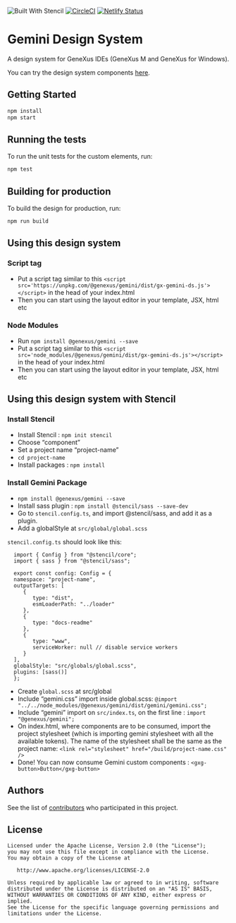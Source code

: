 ![Built With Stencil](https://img.shields.io/badge/-Built%20With%20Stencil-16161d.svg?logo=data%3Aimage%2Fsvg%2Bxml%3Bbase64%2CPD94bWwgdmVyc2lvbj0iMS4wIiBlbmNvZGluZz0idXRmLTgiPz4KPCEtLSBHZW5lcmF0b3I6IEFkb2JlIElsbHVzdHJhdG9yIDE5LjIuMSwgU1ZHIEV4cG9ydCBQbHVnLUluIC4gU1ZHIFZlcnNpb246IDYuMDAgQnVpbGQgMCkgIC0tPgo8c3ZnIHZlcnNpb249IjEuMSIgaWQ9IkxheWVyXzEiIHhtbG5zPSJodHRwOi8vd3d3LnczLm9yZy8yMDAwL3N2ZyIgeG1sbnM6eGxpbms9Imh0dHA6Ly93d3cudzMub3JnLzE5OTkveGxpbmsiIHg9IjBweCIgeT0iMHB4IgoJIHZpZXdCb3g9IjAgMCA1MTIgNTEyIiBzdHlsZT0iZW5hYmxlLWJhY2tncm91bmQ6bmV3IDAgMCA1MTIgNTEyOyIgeG1sOnNwYWNlPSJwcmVzZXJ2ZSI%2BCjxzdHlsZSB0eXBlPSJ0ZXh0L2NzcyI%2BCgkuc3Qwe2ZpbGw6I0ZGRkZGRjt9Cjwvc3R5bGU%2BCjxwYXRoIGNsYXNzPSJzdDAiIGQ9Ik00MjQuNywzNzMuOWMwLDM3LjYtNTUuMSw2OC42LTkyLjcsNjguNkgxODAuNGMtMzcuOSwwLTkyLjctMzAuNy05Mi43LTY4LjZ2LTMuNmgzMzYuOVYzNzMuOXoiLz4KPHBhdGggY2xhc3M9InN0MCIgZD0iTTQyNC43LDI5Mi4xSDE4MC40Yy0zNy42LDAtOTIuNy0zMS05Mi43LTY4LjZ2LTMuNkgzMzJjMzcuNiwwLDkyLjcsMzEsOTIuNyw2OC42VjI5Mi4xeiIvPgo8cGF0aCBjbGFzcz0ic3QwIiBkPSJNNDI0LjcsMTQxLjdIODcuN3YtMy42YzAtMzcuNiw1NC44LTY4LjYsOTIuNy02OC42SDMzMmMzNy45LDAsOTIuNywzMC43LDkyLjcsNjguNlYxNDEuN3oiLz4KPC9zdmc%2BCg%3D%3D&colorA=16161d&style=flat-square)
[![CircleCI](https://circleci.com/gh/genexuslabs/gemini.svg?style=svg&circle-token=b1db9c6dddcdbd45eb9e9dcf24e888f9c0d956b1)](https://circleci.com/gh/genexuslabs/gemini)
[![Netlify Status](https://api.netlify.com/api/v1/badges/7935c6df-a07b-4eb7-bd7e-0ddc9f1da9f6/deploy-status)](https://app.netlify.com/sites/gx-gemini/deploys)

# Gemini Design System

A design system for GeneXus IDEs (GeneXus M and GeneXus for Windows).

You can try the design system components [here](https://gx-gemini.netlify.com/).

## Getting Started

```bash
npm install
npm start
```

## Running the tests

To run the unit tests for the custom elements, run:

```bash
npm test
```

## Building for production

To build the design for production, run:

```bash
npm run build
```

## Using this design system

### Script tag

- Put a script tag similar to this `<script src='https://unpkg.com/@genexus/gemini/dist/gx-gemini-ds.js'></script>` in the head of your index.html
- Then you can start using the layout editor in your template, JSX, html etc

### Node Modules

- Run `npm install @genexus/gemini --save`
- Put a script tag similar to this `<script src='node_modules/@genexus/gemini/dist/gx-gemini-ds.js'></script>` in the head of your index.html
- Then you can start using the layout editor in your template, JSX, html etc

## Using this design system with Stencil

### Install Stencil

- Install Stencil : `npm init stencil`
- Choose “component”
- Set a project name “project-name”
- `cd project-name`
- Install packages : `npm install`

### Install Gemini Package

- `npm install @genexus/gemini --save`
- Install sass plugin : `npm install @stencil/sass --save-dev`
- Go to `stencil.config.ts`, and import @stencil/sass, and add it as a plugin.
- Add a globalStyle at `src/global/global.scss`

`stencil.config.ts` should look like this:

      import { Config } from "@stencil/core";
      import { sass } from "@stencil/sass";

      export const config: Config = {
      namespace: "project-name",
      outputTargets: [
         {
            type: "dist",
            esmLoaderPath: "../loader"
         },
         {
            type: "docs-readme"
         },
         {
            type: "www",
            serviceWorker: null // disable service workers
         }
      ],
      globalStyle: "src/globals/global.scss",
      plugins: [sass()]
      };

- Create `global.scss` at src/global
- Include “gemini.css” import inside global.scss:
  `@import "../../node_modules/@genexus/gemini/dist/gemini/gemini.css";`
- Include “gemini” import on `src/index.ts`, on the first line : `import "@genexus/gemini";`
- On index.html, where components are to be consumed, import the project stylesheet (which is importing gemini stylesheet with all the available tokens). The name of the stylesheet shall be the same as the project name:
  `<link rel="stylesheet" href="/build/project-name.css" />`
- Done! You can now consume Gemini custom components : `<gxg-button>Button</gxg-button>`

## Authors

See the list of [contributors](https://github.com/genexuslabs/gemini/contributors) who participated in this project.

## License

    Licensed under the Apache License, Version 2.0 (the "License");
    you may not use this file except in compliance with the License.
    You may obtain a copy of the License at

       http://www.apache.org/licenses/LICENSE-2.0

    Unless required by applicable law or agreed to in writing, software
    distributed under the License is distributed on an "AS IS" BASIS,
    WITHOUT WARRANTIES OR CONDITIONS OF ANY KIND, either express or implied.
    See the License for the specific language governing permissions and
    limitations under the License.
